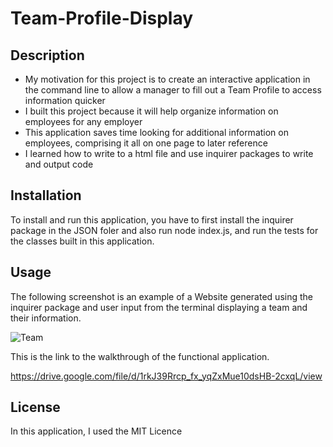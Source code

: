 # Team-Profile-Display

## Description

- My motivation for this project is to create an interactive application in the command line to allow a manager to fill out a Team Profile to access information quicker
- I built this project because it will help organize information on employees for any employer
- This application saves time looking for additional information on employees, comprising it all on one page to later reference 
- I learned how to write to a html file and use inquirer packages to write and output code

## Installation

To install and run this application, you have to first install the inquirer package in the JSON foler and also run node index.js, and run the tests for the classes built in this application.

## Usage

The following screenshot is an example of a Website generated using the inquirer package and user input from the terminal displaying a team and their information.

![Team](https://user-images.githubusercontent.com/120453099/226536464-d2092295-66c5-45fd-8c81-a91febf1a2d9.png)

This is the link to the walkthrough of the functional application.

https://drive.google.com/file/d/1rkJ39Rrcp_fx_yqZxMue10dsHB-2cxqL/view

## License

In this application, I used the MIT Licence
